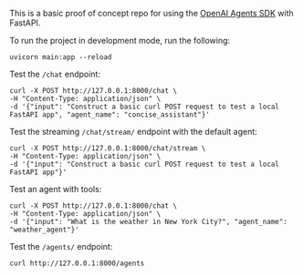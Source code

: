This is a basic proof of concept repo for using the [OpenAI Agents SDK](https://github.com/openai/openai-agents-python) with FastAPI. 

To run the project in development mode, run the following:
```
uvicorn main:app --reload
```

Test the `/chat` endpoint:
```
curl -X POST http://127.0.0.1:8000/chat \
-H "Content-Type: application/json" \
-d '{"input": "Construct a basic curl POST request to test a local FastAPI app", "agent_name": "concise_assistant"}'
```

Test the streaming `/chat/stream/` endpoint with the default agent:
```
curl -X POST http://127.0.0.1:8000/chat/stream \
-H "Content-Type: application/json" \
-d '{"input": "Construct a basic curl POST request to test a local FastAPI app"}'
```

Test an agent with tools:
```
curl -X POST http://127.0.0.1:8000/chat \
-H "Content-Type: application/json" \
-d '{"input": "What is the weather in New York City?", "agent_name": "weather_agent"}'
```

Test the `/agents/` endpoint:
```
curl http://127.0.0.1:8000/agents
```